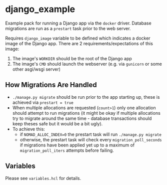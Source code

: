 # django_example

Example pack for running a Django app via the `docker` driver. Database
migrations are run as a `prestart` task prior to the web server.

Requires `django_image` variable to be defined which indicates a docker image of
the Django app. There are 2 requirements/expectations of this image:
1. The image's `WORKDIR` should be the root of the Django app
2. The image's `CMD` should launch the webserver (e.g. via `gunicorn` or some
   other asgi/wsgi server)

## How Migrations Are Handled
- `./manage.py migrate` should be run prior to the app starting up, these is 
  achieved via `prestart = true`
- When multiple allocations are requested (`count>1`) only one allocation should
  attempt to run migrations (it might be okay if multiple allocations try to 
  migrate around the same time - database transactions should keep theses safe
  but it would be a bit ugly).
- To achieve this:
  - if `NOMAD_ALLOC_INDEX=0` the prestart task will run `./manage.py migrate`
  - otherwise, the prestart task will check every `migration_poll_seconds` if
    migrations have been applied yet up to a maximum of `migration_poll_iters`
    attempts before failing.

## Variables

Please see `variables.hcl` for details.

[pack-registry]: https://github.com/hashicorp/nomad-pack-community-registry
